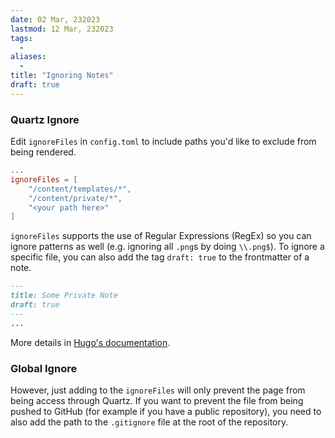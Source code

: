 ```yaml
---
date: 02 Mar, 232023
lastmod: 12 Mar, 232023
tags:
  - 
aliases:
  - 
title: "Ignoring Notes"
draft: true
---
```


### Quartz Ignore

Edit `ignoreFiles` in `config.toml` to include paths you'd like to exclude from being rendered.

```toml
...
ignoreFiles = [  
    "/content/templates/*",  
    "/content/private/*", 
    "<your path here>"
]
```

`ignoreFiles` supports the use of Regular Expressions (RegEx) so you can ignore patterns as well (e.g. ignoring all `.png`s by doing `\\.png$`).
To ignore a specific file, you can also add the tag `draft: true` to the frontmatter of a note.

```markdown
---
title: Some Private Note
draft: true
---
...
```

More details in [Hugo's documentation](https://gohugo.io/getting-started/configuration/#ignore-content-and-data-files-when-rendering).

### Global Ignore

However, just adding to the `ignoreFiles` will only prevent the page from being access through Quartz. If you want to prevent the file from being pushed to GitHub (for example if you have a public repository), you need to also add the path to the `.gitignore` file at the root of the repository.